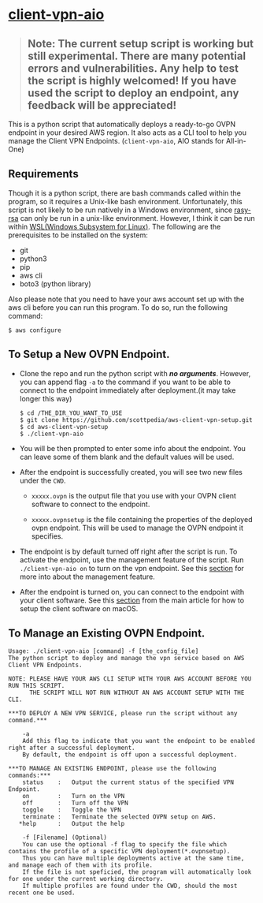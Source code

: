 # [client-vpn-aio](../client-vpn-aio)

> ## Note: The current setup script is working but still experimental. There are many potential errors and vulnerabilities. Any help to test the script is highly welcomed! If you have used the script to deploy an endpoint, any feedback will be appreciated!

This is a python script that automatically deploys a ready-to-go OVPN endpoint in your desired AWS region. It also acts as a CLI tool to help you manage the Client VPN Endpoints. (`client-vpn-aio`, AIO stands for All-in-One)

## Requirements

Though it is a python script, there are bash commands called within the program, so it requires a Unix-like bash environment. Unfortunately, this script is not likely to be run natively in a Windows environment, since [rasy-rsa](https://github.com/openvpn/easy-rsa) can only be run in a unix-like environment. However, I think it can be run within [WSL(Windows Subsystem for Linux)](https://docs.microsoft.com/en-us/windows/wsl). The following are the prerequisites to be installed on the system:

- git
- python3
- pip
- aws cli
- boto3 (python library)

Also please note that you need to have your aws account set up with the aws cli before you can run this program. To do so, run the following command:

```shell
$ aws configure
```

## To Setup a New OVPN Endpoint.

- Clone the repo and run the python script with **_no arguments_**. However, you can append flag `-a` to the command if you want to be able to connect to the endpoint immediately after deployment.(it may take longer this way)

  ```shell
  $ cd /THE_DIR_YOU_WANT_TO_USE
  $ git clone https://github.com/scottpedia/aws-client-vpn-setup.git
  $ cd aws-client-vpn-setup
  $ ./client-vpn-aio
  ```

- You will be then prompted to enter some info about the endpoint. You can leave some of them blank and the default values will be used.

- After the endpoint is successfully created, you will see two new files under the `CWD`.

  - `xxxxx.ovpn` is the output file that you use with your OVPN client software to connect to the endpoint.

  - `xxxxx.ovpnsetup` is the file containing the properties of the deployed ovpn endpoint. This will be used to manage the OVPN endpoint it specifies.

- The endpoint is by default turned off right after the script is run. To activate the endpoint, use the management feature of the script. Run `./client-vpn-aio on` to turn on the vpn endpoint. See this [section](#To-manage-an-existing-OVPN-endpoint) for more into about the management feature.

- After the endpoint is turned on, you can connect to the endpoint with your client software. See this [section](../README.md#how-to-set-up-the-client-for-the-vpn-server) from the main article for how to setup the client software on macOS.

## To Manage an Existing OVPN Endpoint.

```
Usage: ./client-vpn-aio [command] -f [the_config_file]
The python script to deploy and manage the vpn service based on AWS Client VPN Endpoints.

NOTE: PLEASE HAVE YOUR AWS CLI SETUP WITH YOUR AWS ACCOUNT BEFORE YOU RUN THIS SCRIPT.
      THE SCRIPT WILL NOT RUN WITHOUT AN AWS ACCOUNT SETUP WITH THE CLI.

***TO DEPLOY A NEW VPN SERVICE, please run the script without any command.***

    -a
    Add this flag to indicate that you want the endpoint to be enabled right after a successful deployment.
    By default, the endpoint is off upon a successful deployment.

***TO MANAGE AN EXISTING ENDPOINT, please use the following commands:***
    status    :   Output the current status of the specified VPN Endpoint.
    on        :   Turn on the VPN
    off       :   Turn off the VPN
    toggle    :   Toggle the VPN
    terminate :   Terminate the selected OVPN setup on AWS.
   *help      :   Output the help

    -f [Filename] (Optional)
    You can use the optional -f flag to specify the file which contains the profile of a specific VPN deployment(*.ovpnsetup).
    Thus you can have multiple deployments active at the same time, and manage each of them with its profile.
    If the file is not speficied, the program will automatically look for one under the current working directory.
    If multiple profiles are found under the CWD, should the most recent one be used.
```

